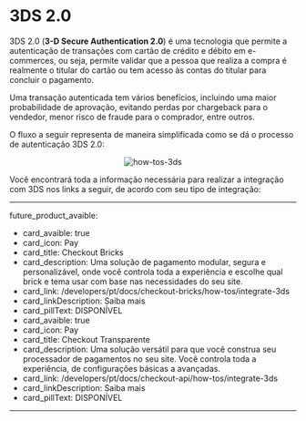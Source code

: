 # 3DS 2.0

3DS 2.0 (**3-D Secure Authentication 2.0**) é uma tecnologia que permite a autenticação de transações com cartão de crédito e débito em e-commerces, ou seja, permite validar que a pessoa que realiza a compra é realmente o titular do cartão ou tem acesso às contas do titular para concluir o pagamento.

Uma transação autenticada tem vários benefícios, incluindo uma maior probabilidade de aprovação, evitando perdas por chargeback para o vendedor, menor risco de fraude para o comprador, entre outros.

O fluxo a seguir representa de maneira simplificada como se dá o processo de autenticação 3DS 2.0:

<center>

![how-tos-3ds](how-tos/improve-approval-3ds-pt.png)

</center>

Você encontrará toda a informação necessária para realizar a integração com 3DS nos links a seguir, de acordo com seu tipo de integração:

---
future_product_avaible: 
 - card_avaible: true
 - card_icon: Pay
 - card_title: Checkout Bricks
 - card_description: Uma solução de pagamento modular, segura e personalizável, onde você controla toda a experiência e escolhe qual brick e tema usar com base nas necessidades do seu site.
 - card_link: /developers/pt/docs/checkout-bricks/how-tos/integrate-3ds
 - card_linkDescription: Saiba mais
 - card_pillText: DISPONÍVEL
 - card_avaible: true
 - card_icon: Pay
 - card_title: Checkout Transparente
 - card_description: Uma solução versátil para que você construa seu processador de pagamentos no seu site. Você controla toda a experiência, de configurações básicas a avançadas.
 - card_link: /developers/pt/docs/checkout-api/how-tos/integrate-3ds
 - card_linkDescription: Saiba mais
 - card_pillText: DISPONÍVEL
---